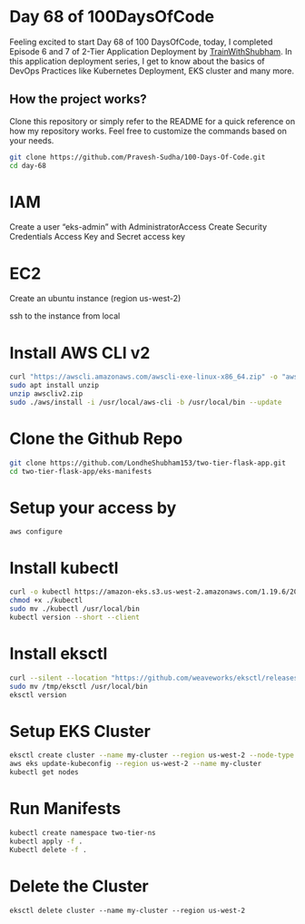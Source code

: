 # Day 68 of 100DaysOfCode

Feeling excited to start Day 68 of 100 DaysOfCode, today, I completed Episode 6 and 7 of 2-Tier Application Deployment by [TrainWithShubham](https://youtu.be/LxPd81wiUP4?si=cXEomQ_O9eTDgZZZ). In this application deployment series, I get to know about the basics of DevOps Practices like Kubernetes Deployment, EKS cluster and many more. 

## How the project works?

Clone this repository or simply refer to the README for a quick reference on how my repository works. Feel free to customize the commands based on your needs.

```bash
git clone https://github.com/Pravesh-Sudha/100-Days-Of-Code.git
cd day-68
```

# IAM
Create a user “eks-admin” with AdministratorAccess
Create Security Credentials Access Key and Secret access key 

# EC2

Create an ubuntu instance (region us-west-2)

ssh to the instance from local

# Install AWS CLI v2
```bash
curl "https://awscli.amazonaws.com/awscli-exe-linux-x86_64.zip" -o "awscliv2.zip"
sudo apt install unzip
unzip awscliv2.zip
sudo ./aws/install -i /usr/local/aws-cli -b /usr/local/bin --update
```

# Clone the Github Repo
```bash
git clone https://github.com/LondheShubham153/two-tier-flask-app.git
cd two-tier-flask-app/eks-manifests
```

# Setup your access by

`aws configure`

# Install kubectl
```bash
curl -o kubectl https://amazon-eks.s3.us-west-2.amazonaws.com/1.19.6/2021-01-05/bin/linux/amd64/kubectl
chmod +x ./kubectl
sudo mv ./kubectl /usr/local/bin
kubectl version --short --client
```


# Install eksctl
```bash
curl --silent --location "https://github.com/weaveworks/eksctl/releases/latest/download/eksctl_$(uname -s)_amd64.tar.gz" | tar xz -C /tmp
sudo mv /tmp/eksctl /usr/local/bin
eksctl version
```


# Setup EKS Cluster
```bash
eksctl create cluster --name my-cluster --region us-west-2 --node-type t2.micro --nodes-min 2 --nodes-max 2
aws eks update-kubeconfig --region us-west-2 --name my-cluster
kubectl get nodes
```

# Run Manifests
```bash
kubectl create namespace two-tier-ns
kubectl apply -f .
Kubectl delete -f .
```

# Delete the Cluster
`eksctl delete cluster --name my-cluster --region us-west-2`

